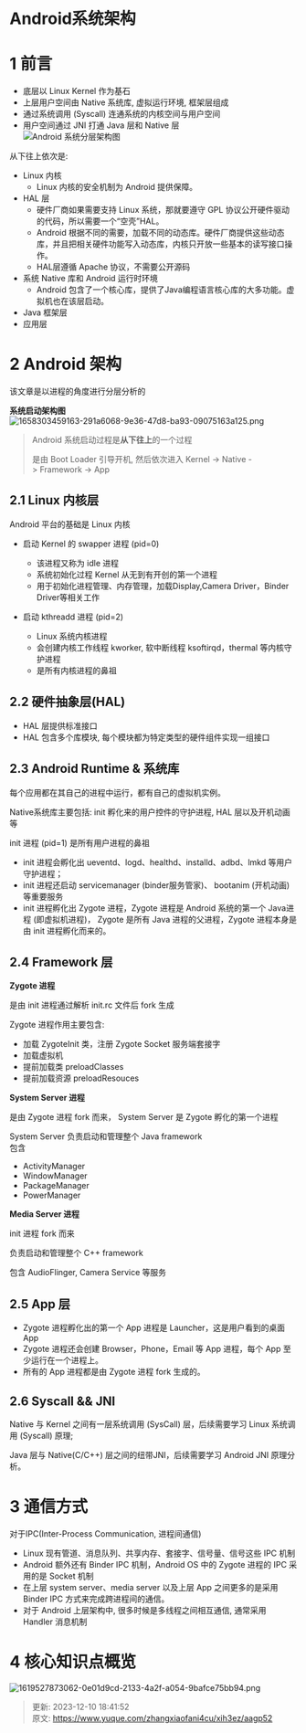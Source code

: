 # Android系统架构

# 1 前言
+ 底层以 Linux Kernel 作为基石
+ 上层用户空间由 Native 系统库, 虚拟运行环境, 框架层组成
+ 通过系统调用 (Syscall) 连通系统的内核空间与用户空间
+ 用户空间通过 JNI 打通 Java 层和 Native 层  
                ![Android 系统分层架构图](img/QppHWqa50XRYoJlt/1658303341974-4b5ecf76-d1b2-489a-bb51-3022b85c9c6a-154184.png)

从下往上依次是:

+ Linux 内核
    - Linux 内核的安全机制为 Android 提供保障。
+ HAL 层
    - 硬件厂商如果需要支持 Linux 系统，那就要遵守 GPL 协议公开硬件驱动的代码，所以需要一个“空壳”HAL。
    - Android 根据不同的需要，加载不同的动态库。硬件厂商提供这些动态库，并且把相关硬件功能写入动态库，内核只开放一些基本的读写接口操作。
    - HAL层遵循 Apache 协议，不需要公开源码
+ 系统 Native 库和 Android 运行时环境
    - Android 包含了一个核心库，提供了Java编程语言核心库的大多功能。虚拟机也在该层启动。
+ Java 框架层
+ 应用层

# 2 Android 架构
该文章是以进程的角度进行分层分析的

**系统启动架构图**  
![1658303459163-291a6068-9e36-47d8-ba93-09075163a125.png](img/QppHWqa50XRYoJlt/1658303459163-291a6068-9e36-47d8-ba93-09075163a125-783400.png)

> Android 系统启动过程是**从下往上**的一个过程
>
> 是由 Boot Loader 引导开机, 然后依次进入 Kernel -> Native -> Framework -> App
>

## 2.1 Linux 内核层
Android 平台的基础是 Linux 内核

+ 启动 Kernel 的 swapper 进程 (pid=0)
    - 该进程又称为 idle 进程
    - 系统初始化过程 Kernel 从无到有开创的第一个进程
    - 用于初始化进程管理、内存管理，加载Display,Camera Driver，Binder Driver等相关工作  

+ 启动 kthreadd 进程 (pid=2)
    - Linux 系统内核进程
    - 会创建内核工作线程 kworker, 软中断线程 ksoftirqd，thermal 等内核守护进程
    - 是所有内核进程的鼻祖

## 2.2 硬件抽象层(HAL)
+ HAL 层提供标准接口
+ HAL 包含多个库模块, 每个模块都为特定类型的硬件组件实现一组接口

## 2.3 Android Runtime & 系统库
每个应用都在其自己的进程中运行，都有自己的虚拟机实例。

Native系统库主要包括: init 孵化来的用户控件的守护进程, HAL 层以及开机动画等

init 进程 (pid=1) 是所有用户进程的鼻祖

+ init 进程会孵化出 ueventd、logd、healthd、installd、adbd、lmkd 等用户守护进程；
+ init 进程还启动 servicemanager (binder服务管家)、 bootanim (开机动画) 等重要服务
+ init 进程孵化出 Zygote 进程，Zygote 进程是 Android 系统的第一个 Java进程 (即虚拟机进程)， Zygote 是所有 Java 进程的父进程，Zygote 进程本身是由 init 进程孵化而来的。

## 2.4 Framework 层
**Zygote 进程**

是由 init 进程通过解析 init.rc 文件后 fork 生成

Zygote 进程作用主要包含:

+ 加载 ZygoteInit 类，注册 Zygote Socket 服务端套接字
+ 加载虚拟机
+ 提前加载类 preloadClasses
+ 提前加载资源 preloadResouces

**System Server 进程**

是由 Zygote 进程 fork 而来， System Server 是 Zygote 孵化的第一个进程

System Server 负责启动和管理整个 Java framework  
包含

+ ActivityManager
+ WindowManager
+ PackageManager
+ PowerManager

**Media Server 进程**

init 进程 fork 而来

负责启动和管理整个 C++ framework

包含 AudioFlinger, Camera Service 等服务

## 2.5 App 层
+ Zygote 进程孵化出的第一个 App 进程是 Launcher，这是用户看到的桌面 App
+ Zygote 进程还会创建 Browser，Phone，Email 等 App 进程，每个 App 至少运行在一个进程上。
+ 所有的 App 进程都是由 Zygote 进程 fork 生成的。

## 2.6 Syscall && JNI
Native 与 Kernel 之间有一层系统调用 (SysCall) 层，后续需要学习 Linux 系统调用 (Syscall) 原理;

Java 层与 Native(C/C++) 层之间的纽带JNI，后续需要学习 Android JNI 原理分析。

# 3 通信方式
对于IPC(Inter-Process Communication, 进程间通信)

+ Linux 现有管道、消息队列、共享内存、套接字、信号量、信号这些 IPC 机制
+ Android 额外还有 Binder IPC 机制，Android OS 中的 Zygote 进程的 IPC 采用的是 Socket 机制
+ 在上层 system server、media server 以及上层 App 之间更多的是采用 Binder IPC 方式来完成跨进程间的通信。
+ 对于 Android 上层架构中, 很多时候是多线程之间相互通信, 通常采用 Handler 消息机制

# 4 核心知识点概览
![1619527873062-0e01d9cd-2133-4a2f-a054-9bafce75bb94.png](img/QppHWqa50XRYoJlt/1619527873062-0e01d9cd-2133-4a2f-a054-9bafce75bb94-596330.png)



> 更新: 2023-12-10 18:41:52  
> 原文: <https://www.yuque.com/zhangxiaofani4cu/xih3ez/aagp52>